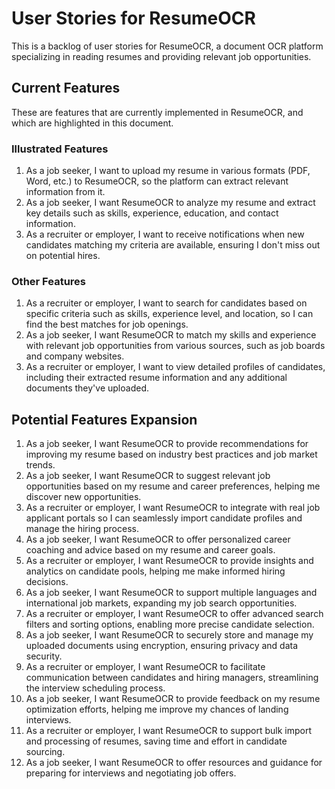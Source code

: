 # User Stories for ResumeOCR

This is a backlog of user stories for ResumeOCR, a document OCR platform specializing in reading resumes and providing relevant job opportunities.

## Current Features

These are features that are currently implemented in ResumeOCR, and which are highlighted in this document.

### Illustrated Features

1. As a job seeker, I want to upload my resume in various formats (PDF, Word, etc.) to ResumeOCR, so the platform can extract relevant information from it.
2. As a job seeker, I want ResumeOCR to analyze my resume and extract key details such as skills, experience, education, and contact information.
3. As a recruiter or employer, I want to receive notifications when new candidates matching my criteria are available, ensuring I don't miss out on potential hires.

### Other Features

1. As a recruiter or employer, I want to search for candidates based on specific criteria such as skills, experience level, and location, so I can find the best matches for job openings.
2. As a job seeker, I want ResumeOCR to match my skills and experience with relevant job opportunities from various sources, such as job boards and company websites.
3. As a recruiter or employer, I want to view detailed profiles of candidates, including their extracted resume information and any additional documents they've uploaded.

## Potential Features Expansion

1. As a job seeker, I want ResumeOCR to provide recommendations for improving my resume based on industry best practices and job market trends.
2. As a job seeker, I want ResumeOCR to suggest relevant job opportunities based on my resume and career preferences, helping me discover new opportunities.
3. As a recruiter or employer, I want ResumeOCR to integrate with real job applicant portals so I can seamlessly import candidate profiles and manage the hiring process.
4. As a job seeker, I want ResumeOCR to offer personalized career coaching and advice based on my resume and career goals.
5. As a recruiter or employer, I want ResumeOCR to provide insights and analytics on candidate pools, helping me make informed hiring decisions.
6. As a job seeker, I want ResumeOCR to support multiple languages and international job markets, expanding my job search opportunities.
7. As a recruiter or employer, I want ResumeOCR to offer advanced search filters and sorting options, enabling more precise candidate selection.
8. As a job seeker, I want ResumeOCR to securely store and manage my uploaded documents using encryption, ensuring privacy and data security.
9. As a recruiter or employer, I want ResumeOCR to facilitate communication between candidates and hiring managers, streamlining the interview scheduling process.
10. As a job seeker, I want ResumeOCR to provide feedback on my resume optimization efforts, helping me improve my chances of landing interviews.
11. As a recruiter or employer, I want ResumeOCR to support bulk import and processing of resumes, saving time and effort in candidate sourcing.
12. As a job seeker, I want ResumeOCR to offer resources and guidance for preparing for interviews and negotiating job offers.
